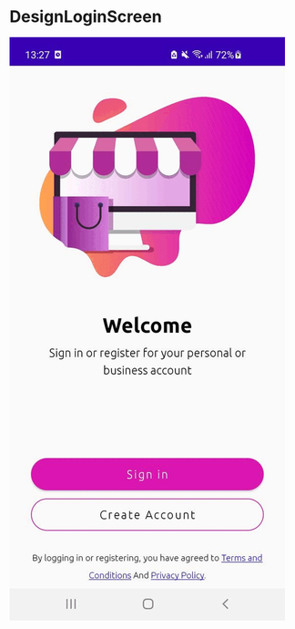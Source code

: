 # DesignLoginScreen

![true](https://github.com/aleksandr-hrankin/pictures/blob/main/design_login_screen.gif)

